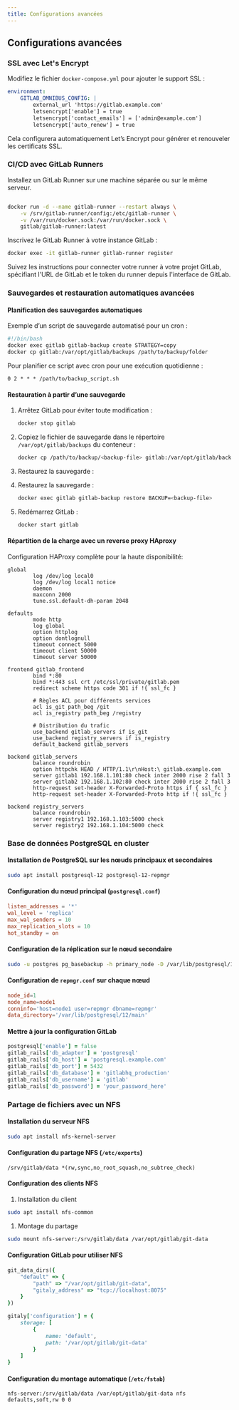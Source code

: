 ```yaml
---
title: Configurations avancées
---
```


## Configurations avancées

### SSL avec Let's Encrypt

Modifiez le fichier `docker-compose.yml` pour ajouter le support SSL :

```yaml
environment:
    GITLAB_OMNIBUS_CONFIG: |
        external_url 'https://gitlab.example.com'
        letsencrypt['enable'] = true
        letsencrypt['contact_emails'] = ['admin@example.com']
        letsencrypt['auto_renew'] = true
```

Cela configurera automatiquement Let’s Encrypt pour générer et renouveler les certificats SSL.

### CI/CD avec GitLab Runners

Installez un GitLab Runner sur une machine séparée ou sur le même serveur.

```bash

docker run -d --name gitlab-runner --restart always \
    -v /srv/gitlab-runner/config:/etc/gitlab-runner \
    -v /var/run/docker.sock:/var/run/docker.sock \
    gitlab/gitlab-runner:latest
```

Inscrivez le GitLab Runner à votre instance GitLab :

```bash
docker exec -it gitlab-runner gitlab-runner register
```

Suivez les instructions pour connecter votre runner à votre projet GitLab, spécifiant l'URL de GitLab et le token du runner depuis l'interface de GitLab.

### Sauvegardes et restauration automatiques avancées

#### Planification des sauvegardes automatiques

Exemple d’un script de sauvegarde automatisé pour un cron :

```bash
#!/bin/bash
docker exec gitlab gitlab-backup create STRATEGY=copy
docker cp gitlab:/var/opt/gitlab/backups /path/to/backup/folder
```

Pour planifier ce script avec cron pour une exécution quotidienne :

```cron
0 2 * * * /path/to/backup_script.sh
```

#### Restauration à partir d’une sauvegarde

1. Arrêtez GitLab pour éviter toute modification :

    ```bash
    docker stop gitlab
    ```

2. Copiez le fichier de sauvegarde dans le répertoire `/var/opt/gitlab/backups` du conteneur :

    ```bash
    docker cp /path/to/backup/<backup-file> gitlab:/var/opt/gitlab/backups
    ```

3. Restaurez la sauvegarde :

4. Restaurez la sauvegarde :

    ```bash
    docker exec gitlab gitlab-backup restore BACKUP=<backup-file>
    ```

5. Redémarrez GitLab :

    ```bash
    docker start gitlab
    ```

#### Répartition de la charge avec un reverse proxy HAproxy

Configuration HAProxy complète pour la haute disponibilité:

```haproxy
global
        log /dev/log local0
        log /dev/log local1 notice
        daemon
        maxconn 2000
        tune.ssl.default-dh-param 2048

defaults
        mode http
        log global
        option httplog
        option dontlognull
        timeout connect 5000
        timeout client 50000
        timeout server 50000

frontend gitlab_frontend
        bind *:80
        bind *:443 ssl crt /etc/ssl/private/gitlab.pem
        redirect scheme https code 301 if !{ ssl_fc }
        
        # Règles ACL pour différents services
        acl is_git path_beg /git
        acl is_registry path_beg /registry
        
        # Distribution du trafic
        use_backend gitlab_servers if is_git
        use_backend registry_servers if is_registry
        default_backend gitlab_servers

backend gitlab_servers
        balance roundrobin
        option httpchk HEAD / HTTP/1.1\r\nHost:\ gitlab.example.com
        server gitlab1 192.168.1.101:80 check inter 2000 rise 2 fall 3
        server gitlab2 192.168.1.102:80 check inter 2000 rise 2 fall 3
        http-request set-header X-Forwarded-Proto https if { ssl_fc }
        http-request set-header X-Forwarded-Proto http if !{ ssl_fc }

backend registry_servers
        balance roundrobin
        server registry1 192.168.1.103:5000 check
        server registry2 192.168.1.104:5000 check
```

### Base de données PostgreSQL en cluster

#### Installation de PostgreSQL sur les nœuds principaux et secondaires

```bash
sudo apt install postgresql-12 postgresql-12-repmgr
```

#### Configuration du nœud principal (`postgresql.conf`)

```conf
listen_addresses = '*'
wal_level = 'replica'
max_wal_senders = 10
max_replication_slots = 10
hot_standby = on
```

#### Configuration de la réplication sur le nœud secondaire

```bash
sudo -u postgres pg_basebackup -h primary_node -D /var/lib/postgresql/12/main -U replicator -v -P --wal-method=stream
```

#### Configuration de `repmgr.conf` sur chaque nœud

```conf
node_id=1
node_name=node1
conninfo='host=node1 user=repmgr dbname=repmgr'
data_directory='/var/lib/postgresql/12/main'
```

#### Mettre à jour la configuration GitLab

```ruby
postgresql['enable'] = false
gitlab_rails['db_adapter'] = 'postgresql'
gitlab_rails['db_host'] = 'postgresql.example.com'
gitlab_rails['db_port'] = 5432
gitlab_rails['db_database'] = 'gitlabhq_production'
gitlab_rails['db_username'] = 'gitlab'
gitlab_rails['db_password'] = 'your_password_here'
```

### Partage de fichiers avec un NFS

#### Installation du serveur NFS

```bash
sudo apt install nfs-kernel-server
```

#### Configuration du partage NFS (`/etc/exports`)

```exports
/srv/gitlab/data *(rw,sync,no_root_squash,no_subtree_check)
```

#### Configuration des clients NFS

1. Installation du client

```bash
sudo apt install nfs-common
```

1. Montage du partage

```bash
sudo mount nfs-server:/srv/gitlab/data /var/opt/gitlab/git-data
```

#### Configuration GitLab pour utiliser NFS

```ruby
git_data_dirs({
    "default" => {
        "path" => "/var/opt/gitlab/git-data",
        "gitaly_address" => "tcp://localhost:8075"
    }
})

gitaly['configuration'] = {
    storage: [
        {
            name: 'default',
            path: '/var/opt/gitlab/git-data'
        }
    ]
}
```

#### Configuration du montage automatique (`/etc/fstab`)

```fstab
nfs-server:/srv/gitlab/data /var/opt/gitlab/git-data nfs defaults,soft,rw 0 0
```
